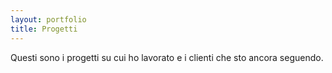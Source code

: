 ```yaml
---
layout: portfolio
title: Progetti
---
```


Questi sono i progetti su cui ho lavorato e i clienti che sto ancora seguendo. 
